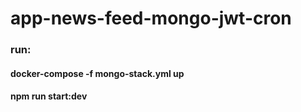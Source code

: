 # app-news-feed-mongo-jwt-cron
### run:
#### docker-compose -f mongo-stack.yml up
#### npm run start:dev
